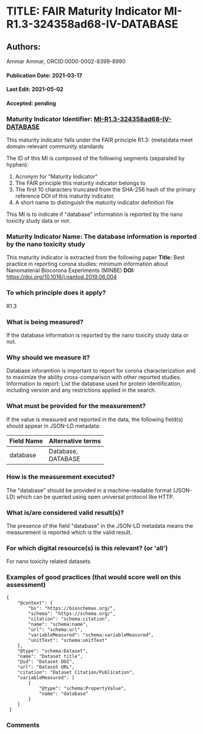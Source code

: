 # TITLE: FAIR Maturity Indicator MI-R1.3-324358ad68-IV-DATABASE

## Authors: 
Ammar Ammar, ORCID:0000-0002-8399-8990

#### Publication Date: 2021-03-17
#### Last Edit: 2021-05-02
#### Accepted: pending

### Maturity Indicator Identifier: [MI-R1.3-324358ad68-IV-DATABASE](https://w3id.org/fair/maturity_indicator/terms/Gen2/MI-R1.3-324358ad68-IV-DATABASE)

This maturity indicator falls under the FAIR principle R1.3:
(meta)data meet domain-relevant community standards

The ID of this MI is composed of the following segments (separated by hyphen):
1. Acronym for "Maturity Indicator"
1. The FAIR principle this maturity indicator belongs to
1. The first 10 characters truncated from the SHA-256 hash of the primary reference DOI of this maturity indicator.
1. A short name to distinguish the maturity indicator definition file

This MI is to indicate if "database" information is reported by the nano toxicity study data or not.

### Maturity Indicator Name:  The database information is reported by the nano toxicity study

This maturity indicator is extracted from the following paper 
**Title:** Best practice in reporting corona studies: minimum information about Nanomaterial Biocorona Experiments (MINBE)
**DOI:** https://doi.org/10.1016/j.nantod.2019.06.004

### To which principle does it apply?  
R1.3

### What is being measured?
If the database information is reported by the nano toxicity study data or not.

### Why should we measure it?
Database inforamtion is important to report for corona characterization and
to maximize the ability cross-comparison with other reported studies. Information to report:
List the database used for protein identification, including version and any restrictions applied in the search.

### What must be provided for the measurement?
If the value is measured and reported in the data, the following field(s) should appear in JSON-LD metadata: 

| Field Name      | Alternative terms      |
| --------------- | ---------------------- |
| database        | Database,<br>DATABASE  |

### How is the measurement executed?
The "database" should be provided in a machine-readable format (JSON-LD) which can be queried using open universal protocol like HTTP.

### What is/are considered valid result(s)?
The presence of the field "database" in the JSON-LD metadata means the measurement is reported which is the valid result.

### For which digital resource(s) is this relevant? (or 'all')
For nano toxicity related datasets.  

### Examples of good practices (that would score well on this assessment)
```{json}
{
 	"@context": {
 		"bs": "https://bioschemas.org/",
 		"schema": "https://schema.org/",
 		"citation": "schema:citation",
 		"name": "schema:name",
 		"url": "schema:url",
 		"variableMeasured": "schema:variableMeasured",
 		"unitText": "schema:unitText"
 	},
 	"@type": "schema:Dataset",
 	"name": "Dataset title",
 	"@id": "Dataset DOI",
 	"url": "Dataset URL",
 	"citation": "Dataset Citation/Publication",
 	"variableMeasured": [
 		{
 			"@type": "schema:PropertyValue",
 			"name": "database"
 		}
 	]
 }
```

### Comments

